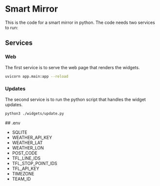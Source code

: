 # Smart Mirror

This is the code for a smart mirror in python.
The code needs two services to run:

## Services

### Web
The first service is to serve the web page that renders the widgets.

```bash
uvicorn app.main:app --reload
```

### Updates
The second service is to run the python script that handles the widget updates.
```bash
python3 ./widgets/update.py
```

## .env

- SQLITE
- WEATHER_API_KEY
- WEATHER_LAT
- WEATHER_LON
- POST_CODE
- TFL_LINE_IDS
- TFL_STOP_POINT_IDS
- TFL_API_KEY
- TIMEZONE
- TEAM_ID